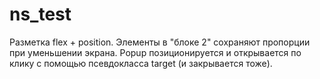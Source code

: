 # ns_test

Разметка flex + position.
Элементы в "блоке 2" сохраняют пропорции при уменьшении экрана.
Popup позиционируется и открывается по клику с помощью псевдокласса target (и закрывается тоже).
